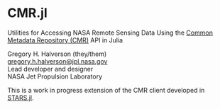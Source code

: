 # CMR.jl

Utilities for Accessing NASA Remote Sensing Data Using the [Common Metadata Repository (CMR)](https://cmr.earthdata.nasa.gov) API in Julia

Gregory H. Halverson (they/them)<br>
[gregory.h.halverson@jpl.nasa.gov](mailto:gregory.h.halverson@jpl.nasa.gov)<br>
Lead developer and designer<br>
NASA Jet Propulsion Laboratory

This is a work in progress extension of the CMR client developed in [STARS.jl](https://github.com/STARS-Data-Fusion/STARS.jl).

